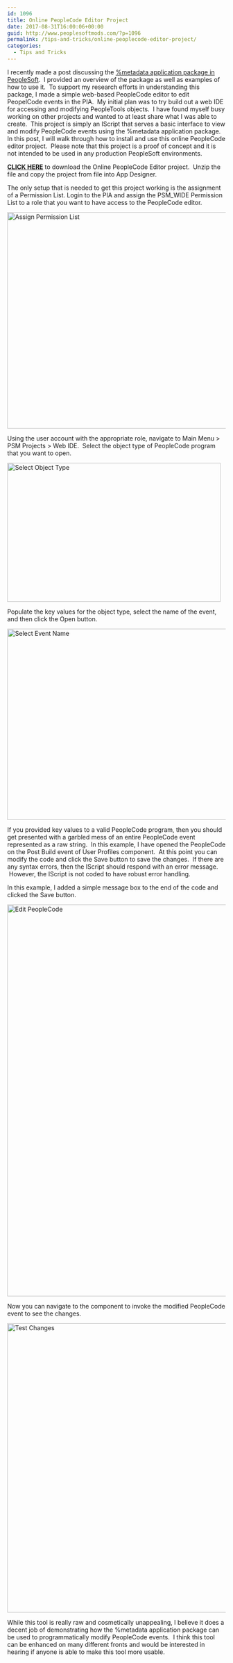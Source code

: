 ```yaml
---
id: 1096
title: Online PeopleCode Editor Project
date: 2017-08-31T16:00:06+00:00
guid: http://www.peoplesoftmods.com/?p=1096
permalink: /tips-and-tricks/online-peoplecode-editor-project/
categories:
  - Tips and Tricks
---
```

I recently made a post discussing the [%metadata application package in PeopleSoft](http://www.peoplesoftmods.com/tips-and-tricks/understanding-the-metadata-application-package/).  I provided an overview of the package as well as examples of how to use it.  To support my research efforts in understanding this package, I made a simple web-based PeopleCode editor to edit PeopelCode events in the PIA.  My initial plan was to try build out a web IDE for accessing and modifying PeopleTools objects.  I have found myself busy working on other projects and wanted to at least share what I was able to create.  This project is simply an IScript that serves a basic interface to view and modify PeopleCode events using the %metadata application package.  In this post, I will walk through how to install and use this online PeopleCode editor project.  Please note that this project is a proof of concept and it is not intended to be used in any production PeopleSoft environments.

<!--more-->

<span style="text-decoration: underline;"><strong><a href="http://www.peoplesoftmods.com/Development/PSM_WEB_IDE.zip">CLICK HERE</a></strong></span> to download the Online PeopleCode Editor project.  Unzip the file and copy the project from file into App Designer.

The only setup that is needed to get this project working is the assignment of a Permission List. Login to the PIA and assign the PSM_WIDE Permission List to a role that you want to have access to the PeopleCode editor.

[<img class="alignnone size-full wp-image-1097" src="http://www.peoplesoftmods.com/wp-content/uploads/2017/08/Assign-Permission-List.png" alt="Assign Permission List" width="864" height="498" srcset="http://www.peoplesoftmods.com/wp-content/uploads/2017/08/Assign-Permission-List.png 864w, http://www.peoplesoftmods.com/wp-content/uploads/2017/08/Assign-Permission-List-300x173.png 300w, http://www.peoplesoftmods.com/wp-content/uploads/2017/08/Assign-Permission-List-768x443.png 768w, http://www.peoplesoftmods.com/wp-content/uploads/2017/08/Assign-Permission-List-659x380.png 659w" sizes="(max-width: 864px) 100vw, 864px" />](http://www.peoplesoftmods.com/wp-content/uploads/2017/08/Assign-Permission-List.png)

Using the user account with the appropriate role, navigate to Main Menu > PSM Projects > Web IDE.  Select the object type of PeopleCode program that you want to open.

[<img class="alignnone size-full wp-image-1098" src="http://www.peoplesoftmods.com/wp-content/uploads/2017/08/Select-Object-Type.png" alt="Select Object Type" width="492" height="320" srcset="http://www.peoplesoftmods.com/wp-content/uploads/2017/08/Select-Object-Type.png 492w, http://www.peoplesoftmods.com/wp-content/uploads/2017/08/Select-Object-Type-300x195.png 300w" sizes="(max-width: 492px) 100vw, 492px" />](http://www.peoplesoftmods.com/wp-content/uploads/2017/08/Select-Object-Type.png)

Populate the key values for the object type, select the name of the event, and then click the Open button.

[<img class="alignnone size-full wp-image-1099" src="http://www.peoplesoftmods.com/wp-content/uploads/2017/08/Select-Event-Name.png" alt="Select Event Name" width="537" height="440" srcset="http://www.peoplesoftmods.com/wp-content/uploads/2017/08/Select-Event-Name.png 537w, http://www.peoplesoftmods.com/wp-content/uploads/2017/08/Select-Event-Name-300x246.png 300w, http://www.peoplesoftmods.com/wp-content/uploads/2017/08/Select-Event-Name-464x380.png 464w" sizes="(max-width: 537px) 100vw, 537px" />](http://www.peoplesoftmods.com/wp-content/uploads/2017/08/Select-Event-Name.png)

If you provided key values to a valid PeopleCode program, then you should get presented with a garbled mess of an entire PeopleCode event represented as a raw string.  In this example, I have opened the PeopleCode on the Post Build event of User Profiles component.  At this point you can modify the code and click the Save button to save the changes.  If there are any syntax errors, then the IScript should respond with an error message.  However, the IScript is not coded to have robust error handling.

In this example, I added a simple message box to the end of the code and clicked the Save button.

[<img class="alignnone size-full wp-image-1100" src="http://www.peoplesoftmods.com/wp-content/uploads/2017/08/Edit-PeopleCode.png" alt="Edit PeopleCode" width="826" height="902" srcset="http://www.peoplesoftmods.com/wp-content/uploads/2017/08/Edit-PeopleCode.png 826w, http://www.peoplesoftmods.com/wp-content/uploads/2017/08/Edit-PeopleCode-275x300.png 275w, http://www.peoplesoftmods.com/wp-content/uploads/2017/08/Edit-PeopleCode-768x839.png 768w, http://www.peoplesoftmods.com/wp-content/uploads/2017/08/Edit-PeopleCode-348x380.png 348w" sizes="(max-width: 826px) 100vw, 826px" />](http://www.peoplesoftmods.com/wp-content/uploads/2017/08/Edit-PeopleCode.png)

Now you can navigate to the component to invoke the modified PeopleCode event to see the changes.

[<img class="alignnone size-full wp-image-1101" src="http://www.peoplesoftmods.com/wp-content/uploads/2017/08/Test-Changes.png" alt="Test Changes" width="870" height="666" srcset="http://www.peoplesoftmods.com/wp-content/uploads/2017/08/Test-Changes.png 870w, http://www.peoplesoftmods.com/wp-content/uploads/2017/08/Test-Changes-300x230.png 300w, http://www.peoplesoftmods.com/wp-content/uploads/2017/08/Test-Changes-768x588.png 768w, http://www.peoplesoftmods.com/wp-content/uploads/2017/08/Test-Changes-496x380.png 496w" sizes="(max-width: 870px) 100vw, 870px" />](http://www.peoplesoftmods.com/wp-content/uploads/2017/08/Test-Changes.png)

While this tool is really raw and cosmetically unappealing, I believe it does a decent job of demonstrating how the %metadata application package can be used to programmatically modify PeopleCode events.  I think this tool can be enhanced on many different fronts and would be interested in hearing if anyone is able to make this tool more usable.